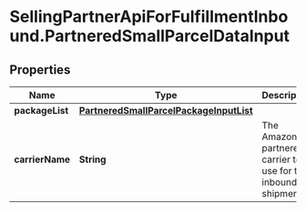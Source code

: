 # SellingPartnerApiForFulfillmentInbound.PartneredSmallParcelDataInput

## Properties
Name | Type | Description | Notes
------------ | ------------- | ------------- | -------------
**packageList** | [**PartneredSmallParcelPackageInputList**](PartneredSmallParcelPackageInputList.md) |  | [optional] 
**carrierName** | **String** | The Amazon-partnered carrier to use for the inbound shipment. | [optional] 

